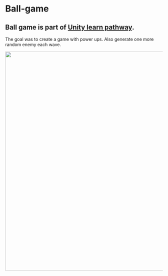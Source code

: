 # Ball-game

## Ball game is part of [Unity learn pathway][1]. 
The goal was to create a game with power ups. Also generate one more random enemy each wave.

<img src="Gifs for Git\gameplay.gif" width="700"/>   
 

[1]: https://learn.unity.com/
